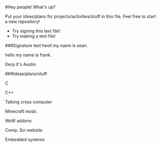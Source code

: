 #Hey people!
What's up?

Put your ideas/plans for projects/activities/stuff in this file. Feel free to start a new repository!

- Try signing this text file!
- Try making a text file!

###Signature test
heoll my naem is sean.

hello my name is frank.

Derp it's Austin

###Ideas/plans/stuff

C

C++

Talking cross computer

Minecraft mods

WoW addons

Comp. Sci website

Embedded systems

